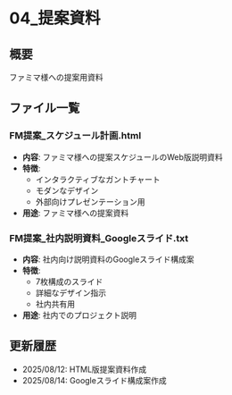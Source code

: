 # 04_提案資料

## 概要
ファミマ様への提案用資料

## ファイル一覧

### FM提案_スケジュール計画.html
- **内容**: ファミマ様への提案スケジュールのWeb版説明資料
- **特徴**: 
  - インタラクティブなガントチャート
  - モダンなデザイン
  - 外部向けプレゼンテーション用
- **用途**: ファミマ様への提案資料

### FM提案_社内説明資料_Googleスライド.txt
- **内容**: 社内向け説明資料のGoogleスライド構成案
- **特徴**: 
  - 7枚構成のスライド
  - 詳細なデザイン指示
  - 社内共有用
- **用途**: 社内でのプロジェクト説明

## 更新履歴
- 2025/08/12: HTML版提案資料作成
- 2025/08/14: Googleスライド構成案作成

